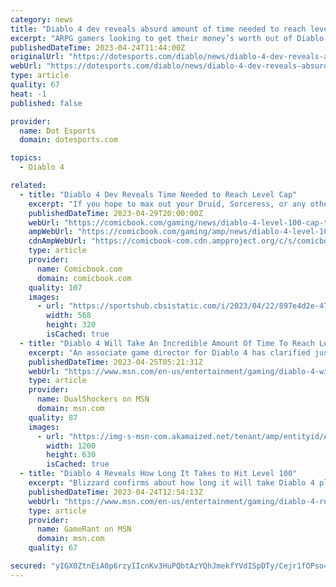 ```yaml
---
category: news
title: "Diablo 4 dev reveals absurd amount of time needed to reach level 100"
excerpt: "ARPG gamers looking to get their money’s worth out of Diablo 4 are in for a treat, according to Blizzard. This weekend, a Blizzard developer revealed the estimated time that it will take players to ..."
publishedDateTime: 2023-04-24T11:44:00Z
originalUrl: "https://dotesports.com/diablo/news/diablo-4-dev-reveals-absurd-amount-of-time-needed-to-reach-level-100"
webUrl: "https://dotesports.com/diablo/news/diablo-4-dev-reveals-absurd-amount-of-time-needed-to-reach-level-100"
type: article
quality: 67
heat: -1
published: false

provider:
  name: Dot Esports
  domain: dotesports.com

topics:
  - Diablo 4

related:
  - title: "Diablo 4 Dev Reveals Time Needed to Reach Level Cap"
    excerpt: "If you hope to max out your Druid, Sorceress, or any other Diablo 4 class after the game's release in June, you're going to have to grind a bit. According to a new tweet from Diablo 4 associate ..."
    publishedDateTime: 2023-04-29T20:00:00Z
    webUrl: "https://comicbook.com/gaming/news/diablo-4-level-100-cap-takes-150-hours-to-complete/"
    ampWebUrl: "https://comicbook.com/gaming/amp/news/diablo-4-level-100-cap-takes-150-hours-to-complete/"
    cdnAmpWebUrl: "https://comicbook-com.cdn.ampproject.org/c/s/comicbook.com/gaming/amp/news/diablo-4-level-100-cap-takes-150-hours-to-complete/"
    type: article
    provider:
      name: Comicbook.com
      domain: comicbook.com
    quality: 107
    images:
      - url: "https://sportshub.cbsistatic.com/i/2023/04/22/897e4d2e-4754-4b5c-9696-4021029c4d85/new-games-out-this-month.png?width=568&height=320"
        width: 568
        height: 320
        isCached: true
  - title: "Diablo 4 Will Take An Incredible Amount Of Time To Reach Level 100"
    excerpt: "An associate game director for Diablo 4 has clarified just how long it will take for average players to reach level 100."
    publishedDateTime: 2023-04-25T05:21:31Z
    webUrl: "https://www.msn.com/en-us/entertainment/gaming/diablo-4-will-take-an-incredible-amount-of-time-to-reach-level-100/ar-AA1ajgz8"
    type: article
    provider:
      name: DualShockers on MSN
      domain: msn.com
    quality: 87
    images:
      - url: "https://img-s-msn-com.akamaized.net/tenant/amp/entityid/AA1ajxvb.img?h=630&w=1200&m=6&q=60&o=t&l=f&f=jpg&x=507&y=215"
        width: 1200
        height: 630
        isCached: true
  - title: "Diablo 4 Reveals How Long It Takes to Hit Level 100"
    excerpt: "Blizzard confirms about how long it will take Diablo 4 players to hit the game's max level cap when it launches later this year."
    publishedDateTime: 2023-04-24T12:54:13Z
    webUrl: "https://www.msn.com/en-us/entertainment/gaming/diablo-4-reveals-how-long-it-takes-to-hit-level-100/ar-AA1ahAdL"
    type: article
    provider:
      name: GameRant on MSN
      domain: msn.com
    quality: 67

secured: "yIGX0ZtnEiA0p6rzyIIcnKv3HuPQbtAzYQhJmekfYVdISpDTy/Cejr1fOPso4LXgPTXsp9VexkSro71Nnc9iHtRwFVPBzlZNyF11ftaXQsMmPay7pV1iM0KKDKqsSOMR3TF7FWHQ2ytsqnzAbKOa+pWaHii7n45Og77xcj6Jd2pJUqZpsF7dAPPgDyqgmkMleGQhS5E5sscMRj5iUY6sQTYldvOpf1c6HmvBT+nitfofgT7w8QnDrUSqSzXSXA/CvYjh2xZHt1tWWsoLU8DnCVX5HRyEDOgp3KZEkxVZ9vWT6Dp+4QaTf/yO73iRHV5zqrjW7eRoVRW9wGh1+Yxn1PLyUAu3SklbmD3A3CK6nQM=;F4M0VopMXssM0RduPfJqaw=="
---
```


